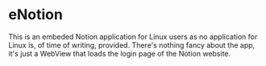 # eNotion

This is an embeded Notion application for Linux users as no application for
Linux is, of time of writing, provided. There's nothing fancy about the app,
it's just a WebView that loads the login page of the Notion website.